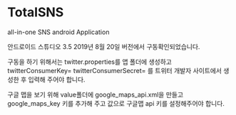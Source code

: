 # TotalSNS
all-in-one SNS android Application

안드로이드 스튜디오 3.5 2019년 8월 20일 버전에서 구동확인되었습니다.

구동을 하기 위해서는 twitter.properties를 앱 폴더에 생성하고 
twitterConsumerKey=
twitterConsumerSecret=
를 트위터 개발자 사이트에서 생성한 후 입력해 주어야 합니다.

구글 맵을 보기 위해 value폴더에 google_maps_api.xml을 만들고 google_maps_key 키를 추가해 주고 값으로 구글맵 api 키를 설정해주어야 합니다.
